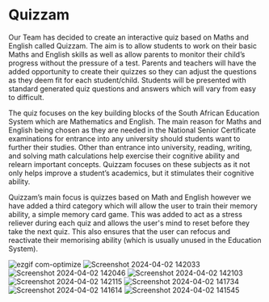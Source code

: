 # Quizzam
Our Team has decided to create an interactive quiz based on Maths and English called Quizzam. The aim is to allow students to work on their basic Maths and English skills as well as allow parents to monitor their child’s progress without the pressure of a test. Parents and teachers will have the added opportunity to create their quizzes so they can adjust the questions as they deem fit for each student/child. Students will be presented with standard generated quiz questions and answers which will vary from easy to difficult.

The quiz focuses on the key building blocks of the South African Education System which are Mathematics and English. The main reason for Maths and English being chosen as they are needed in the National Senior Certificate examinations for entrance into any university should students want to further their studies. Other than entrance into university, reading, writing, and solving math calculations help exercise their cognitive ability and relearn important concepts. Quizzam focuses on these subjects as it not only helps improve a student’s academics, but it stimulates their cognitive ability.

Quizzam’s main focus is quizzes based on Math and English however we have added a third category which will allow the user to train their memory ability, a simple memory card game. This was added to act as a stress reliever during each quiz and allows the user's mind to reset before they take the next quiz. This also ensures that the user can refocus and reactivate their memorising ability (which is usually unused in the Education System).

![ezgif com-optimize](https://github.com/dylan-govender/Quizzam/assets/134143760/84b00759-b415-4303-9f29-92e08083e065)
![Screenshot 2024-04-02 142033](https://github.com/dylan-govender/Quizzam/assets/134143760/5c5ea72d-ff0a-4b29-9e0b-abdf02c8e1e8)
![Screenshot 2024-04-02 142046](https://github.com/dylan-govender/Quizzam/assets/134143760/c671700b-b70a-481c-add2-aad9bc3d128d)
![Screenshot 2024-04-02 142103](https://github.com/dylan-govender/Quizzam/assets/134143760/9dfea7ad-086c-4a02-ac53-14dfa207b7d2)
![Screenshot 2024-04-02 142115](https://github.com/dylan-govender/Quizzam/assets/134143760/e8769dba-72da-42e3-8d21-f765bec7c76c)
![Screenshot 2024-04-02 141734](https://github.com/dylan-govender/Quizzam/assets/134143760/97b41ca4-90bf-4530-add9-75247439354f)
![Screenshot 2024-04-02 141614](https://github.com/dylan-govender/Quizzam/assets/134143760/96e554f9-b24a-4159-9fe4-0a2682de4bd2)
![Screenshot 2024-04-02 141545](https://github.com/dylan-govender/Quizzam/assets/134143760/6880eed9-b34c-421c-8474-f4653c2df291)

